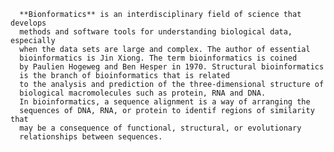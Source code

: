       **Bionformatics** is an interdisciplinary field of science that develops
      methods and software tools for understanding biological data, especially
      when the data sets are large and complex. The author of essential
      bioinformatics is Jin Xiong. The term bioinformatics is coined 
      by Paulien Hogeweg and Ben Hesper in 1970. Structural bioinformatics
      is the branch of bioinformatics that is related
      to the analysis and prediction of the three-dimensional structure of
      biological macromolecules such as protein, RNA and DNA.
      In bioinformatics, a sequence alignment is a way of arranging the
      sequences of DNA, RNA, or protein to identif regions of similarity that
      may be a consequence of functional, structural, or evolutionary
      relationships between sequences.
